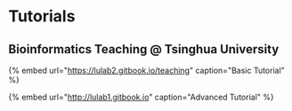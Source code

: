 # Tutorials

## Bioinformatics Teaching @ Tsinghua University

{% embed url="https://lulab2.gitbook.io/teaching" caption="Basic Tutorial" %}

{% embed url="http://lulab1.gitbook.io" caption="Advanced Tutorial" %}








